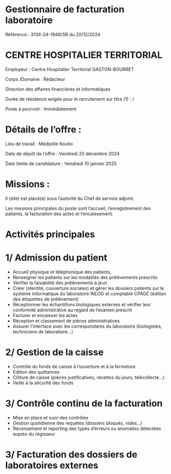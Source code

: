 # Gestionnaire de facturation laboratoire

Référence : 3134-24-1946/SR du 20/12/2024

# CENTRE HOSPITALIER TERRITORIAL

Employeur : Centre Hospitalier Territorial GASTON-BOURRET

Corps /Domaine : Rédacteur

Direction des affaires financières et informatiques

Durée de résidence exigée pour le recrutement sur titre (1) : /

Poste à pourvoir : Immédiatement

# Détails de l’offre :

Lieu de travail : Médipôle Koutio

Date de dépôt de l’offre : Vendredi 20 décembre 2024

Date limite de candidature : Vendredi 10 janvier 2025

# Missions :

Il (elle) est placé(e) sous l’autorité du Chef de service adjoint.

Les missions principales du poste sont l’accueil, l’enregistrement des patients, la facturation des actes et l’encaissement.

# Activités principales

# 1/ Admission du patient

- Accueil physique et téléphonique des patients,
- Renseigner les patients sur les modalités des prélèvements prescrits
- Vérifier la faisabilité des prélèvements à jeun
- Créer (identité, couverture sociales) et gérer les dossiers patients sur le système informatique du laboratoire INLOG et comptable CPAGE (édition des étiquettes de prélèvement)
- Réceptionner les échantillons biologiques externes et vérifier leur conformité administrative au regard de l’examen prescrit
- Facturer et encaisser les actes
- Réception et classement de pièces administratives
- Assurer l’interface avec les correspondants du laboratoire (biologistes, techniciens de laboratoire…)

# 2/ Gestion de la caisse

- Contrôle du fonds de caisse à l’ouverture et à la fermeture
- Edition des quittances
- Clôture de caisse (pièces justificatives, recettes du jours, télécollecte…)
- Veille à la sécurité des fonds

# 3/ Contrôle continu de la facturation

- Mise en place et suivi des contrôles
- Gestion quotidienne des requêtes (dossiers bloqués, vides…)
- Recensement et reporting des types d’erreurs ou anomalies détectées auprès du régisseur

# 3/ Facturation des dossiers de laboratoires externes
